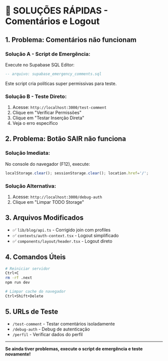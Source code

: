 # 🚨 SOLUÇÕES RÁPIDAS - Comentários e Logout

## 1. **Problema: Comentários não funcionam**

### Solução A - Script de Emergência:
Execute no Supabase SQL Editor:
```sql
-- arquivo: supabase_emergency_comments.sql
```
Este script cria políticas super permissivas para teste.

### Solução B - Teste Direto:
1. Acesse: `http://localhost:3000/test-comment`
2. Clique em "Verificar Permissões"
3. Clique em "Testar Inserção Direta"
4. Veja o erro específico

## 2. **Problema: Botão SAIR não funciona**

### Solução Imediata:
No console do navegador (F12), execute:
```javascript
localStorage.clear(); sessionStorage.clear(); location.href='/';
```

### Solução Alternativa:
1. Acesse: `http://localhost:3000/debug-auth`
2. Clique em "Limpar TODO Storage"

## 3. **Arquivos Modificados**

- ✅ `lib/blog/api.ts` - Corrigido join com profiles
- ✅ `contexts/auth-context.tsx` - Logout simplificado
- ✅ `components/layout/header.tsx` - Logout direto

## 4. **Comandos Úteis**

```bash
# Reiniciar servidor
Ctrl+C
rm -rf .next
npm run dev

# Limpar cache do navegador
Ctrl+Shift+Delete
```

## 5. **URLs de Teste**

- `/test-comment` - Testar comentários isoladamente
- `/debug-auth` - Debug de autenticação
- `/perfil` - Verificar dados do perfil

---

**Se ainda tiver problemas, execute o script de emergência e teste novamente!**
